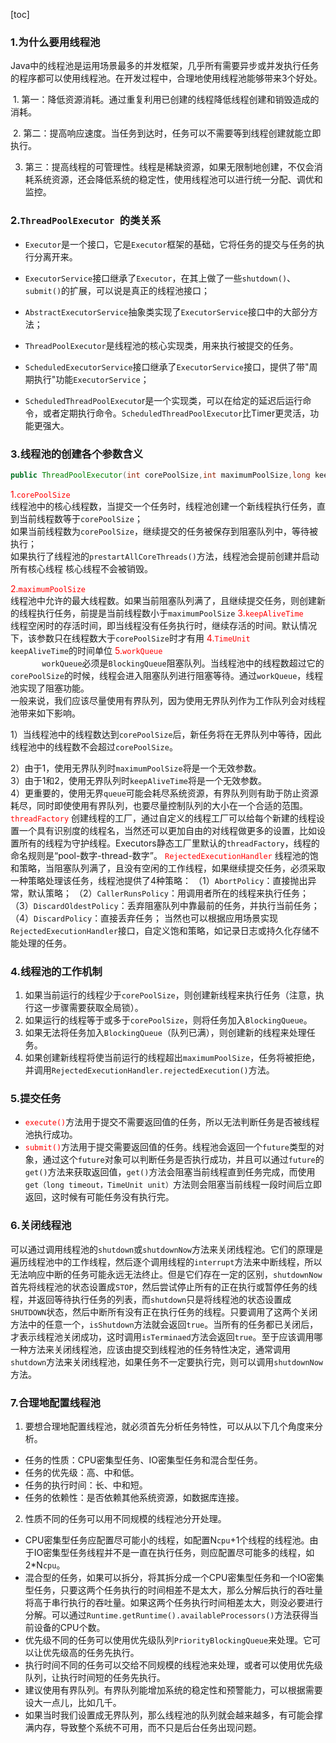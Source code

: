 [toc]

### 1.为什么要用线程池

Java中的线程池是运用场景最多的并发框架，几乎所有需要异步或并发执行任务的程序都可以使用线程池。在开发过程中，合理地使用线程池能够带来3个好处。

​	1. 第一：降低资源消耗。通过重复利用已创建的线程降低线程创建和销毁造成的消耗。

​	2. 第二：提高响应速度。当任务到达时，任务可以不需要等到线程创建就能立即执行。

3. 第三：提高线程的可管理性。线程是稀缺资源，如果无限制地创建，不仅会消耗系统资源，还会降低系统的稳定性，使用线程池可以进行统一分配、调优和监控。

### 2.`ThreadPoolExecutor `的类关系

- `Executor`是一个接口，它是`Executor`框架的基础，它将任务的提交与任务的执行分离开来。

- `ExecutorService`接口继承了`Executor`，在其上做了一些`shutdown()`、`submit()`的扩展，可以说是真正的线程池接口；

- `AbstractExecutorService`抽象类实现了`ExecutorService`接口中的大部分方法；

- `ThreadPoolExecutor`是线程池的核心实现类，用来执行被提交的任务。

- `ScheduledExecutorService`接口继承了`ExecutorService`接口，提供了带"周期执行"功能`ExecutorService`；

- `ScheduledThreadPoolExecuto`r是一个实现类，可以在给定的延迟后运行命令，或者定期执行命令。`ScheduledThreadPoolExecutor`比Timer更灵活，功能更强大。

### 3.线程池的创建各个参数含义

```java
public ThreadPoolExecutor(int corePoolSize,int maximumPoolSize,long keepAliveTime,TimeUnit unit,BlockingQueue<Runnable> workQueue,ThreadFactory threadFactory,RejectedExecutionHandler handler)
```

<span style='color:red'>1.`corePoolSize`</span>  
		线程池中的核心线程数，当提交一个任务时，线程池创建一个新线程执行任务，直到当前线程数等于`corePoolSize`；  
		如果当前线程数为`corePoolSize`，继续提交的任务被保存到阻塞队列中，等待被执行；  
		如果执行了线程池的`prestartAllCoreThreads()`方法，线程池会提前创建并启动所有核心线程
		核心线程不会被销毁。

<span style='color:red'>2.`maximumPoolSize`</span>  
		线程池中允许的最大线程数。如果当前阻塞队列满了，且继续提交任务，则创建新的线程执行任务，前提是当前线程数小于`maximumPoolSize`
<span style='color:red'>3.`keepAliveTime`</span>  
		线程空闲时的存活时间，即当线程没有任务执行时，继续存活的时间。默认情况下，该参数只在线程数大于`corePoolSize`时才有用
<span style='color:red'>4.`TimeUnit`</span>  
		`keepAliveTime`的时间单位
<span style='color:red'>5.`workQueue`</span>  
`		workQueue`必须是`BlockingQueue`阻塞队列。当线程池中的线程数超过它的`corePoolSize`的时候，线程会进入阻塞队列进行阻塞等待。通过`workQueue`，线程池实现了阻塞功能。  
一般来说，我们应该尽量使用有界队列，因为使用无界队列作为工作队列会对线程池带来如下影响。  

​	1）当线程池中的线程数达到`corePoolSize`后，新任务将在无界队列中等待，因此线程池中的线程数不会超过`corePoolSize`。  

​	2）由于1，使用无界队列时`maximumPoolSize`将是一个无效参数。  
​	3）由于1和2，使用无界队列时`keepAliveTime`将是一个无效参数。  
​	4）更重要的，使用无界`queue`可能会耗尽系统资源，有界队列则有助于防止资源耗尽，同时即使使用有界队列，也要尽量控制队列的大小在一个合适的范围。
<span style='color:red'>`threadFactory`</span>
​		创建线程的工厂，通过自定义的线程工厂可以给每个新建的线程设置一个具有识别度的线程名，当然还可以更加自由的对线程做更多的设置，比如设置所有的线程为守护线程。
​		Executors静态工厂里默认的`threadFactory`，线程的命名规则是“pool-数字-thread-数字”。
<span style='color:red'>`RejectedExecutionHandler`</span>
​		线程池的饱和策略，当阻塞队列满了，且没有空闲的工作线程，如果继续提交任务，必须采取一种策略处理该任务，线程池提供了4种策略：
（1）`AbortPolicy`：直接抛出异常，默认策略；
（2）`CallerRunsPolicy`：用调用者所在的线程来执行任务；
（3）`DiscardOldestPolicy`：丢弃阻塞队列中靠最前的任务，并执行当前任务；
（4）`DiscardPolicy`：直接丢弃任务；
​		当然也可以根据应用场景实现`RejectedExecutionHandler`接口，自定义饱和策略，如记录日志或持久化存储不能处理的任务。

### 4.线程池的工作机制

1. 如果当前运行的线程少于`corePoolSize`，则创建新线程来执行任务（注意，执行这一步骤需要获取全局锁）。
2. 如果运行的线程等于或多于`corePoolSize`，则将任务加入`BlockingQueue`。
3. 如果无法将任务加入`BlockingQueue`（队列已满），则创建新的线程来处理任务。
4. 如果创建新线程将使当前运行的线程超出`maximumPoolSize`，任务将被拒绝，并调用`RejectedExecutionHandler.rejectedExecution()`方法。

### 5.提交任务  

- <span style='color:red'>`execute()`</span>方法用于提交不需要返回值的任务，所以无法判断任务是否被线程池执行成功。
- <span style='color:red'>`submit()`</span>方法用于提交需要返回值的任务。线程池会返回一个`future`类型的对象，通过这个`future`对象可以判断任务是否执行成功，并且可以通过`future`的`get()`方法来获取返回值，`get()`方法会阻塞当前线程直到任务完成，而使用`get（long timeout，TimeUnit unit）`方法则会阻塞当前线程一段时间后立即返回，这时候有可能任务没有执行完。

### 6.关闭线程池

​		可以通过调用线程池的`shutdown`或`shutdownNow`方法来关闭线程池。它们的原理是遍历线程池中的工作线程，然后逐个调用线程的`interrupt`方法来中断线程，所以无法响应中断的任务可能永远无法终止。但是它们存在一定的区别，`shutdownNow`首先将线程池的状态设置成`STOP`，然后尝试停止所有的正在执行或暂停任务的线程，并返回等待执行任务的列表，而`shutdown`只是将线程池的状态设置成`SHUTDOWN`状态，然后中断所有没有正在执行任务的线程。
​		只要调用了这两个关闭方法中的任意一个，`isShutdown`方法就会返回`true`。当所有的任务都已关闭后，才表示线程池关闭成功，这时调用`isTerminaed`方法会返回`true`。至于应该调用哪一种方法来关闭线程池，应该由提交到线程池的任务特性决定，通常调用`shutdown`方法来关闭线程池，如果任务不一定要执行完，则可以调用`shutdownNow`方法。

### 7.合理地配置线程池

1. 要想合理地配置线程池，就必须首先分析任务特性，可以从以下几个角度来分析。

- 任务的性质：CPU密集型任务、IO密集型任务和混合型任务。
- 任务的优先级：高、中和低。
- 任务的执行时间：长、中和短。
- 任务的依赖性：是否依赖其他系统资源，如数据库连接。



2. 性质不同的任务可以用不同规模的线程池分开处理。

- CPU密集型任务应配置尽可能小的线程，如配置N`cpu`+1个线程的线程池。由于IO密集型任务线程并不是一直在执行任务，则应配置尽可能多的线程，如2*N`cpu`。
- 混合型的任务，如果可以拆分，将其拆分成一个CPU密集型任务和一个IO密集型任务，只要这两个任务执行的时间相差不是太大，那么分解后执行的吞吐量将高于串行执行的吞吐量。如果这两个任务执行时间相差太大，则没必要进行分解。可以通过`Runtime.getRuntime().availableProcessors()`方法获得当前设备的CPU个数。
- 优先级不同的任务可以使用优先级队列`PriorityBlockingQueue`来处理。它可以让优先级高的任务先执行。
- 执行时间不同的任务可以交给不同规模的线程池来处理，或者可以使用优先级队列，让执行时间短的任务先执行。
- 建议使用有界队列。有界队列能增加系统的稳定性和预警能力，可以根据需要设大一点儿，比如几千。
- 如果当时我们设置成无界队列，那么线程池的队列就会越来越多，有可能会撑满内存，导致整个系统不可用，而不只是后台任务出现问题。
